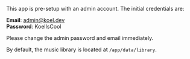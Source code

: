 This app is pre-setup with an admin account. The initial credentials are:

**Email**: admin@koel.dev<br/>
**Password**: KoelIsCool<br/>

Please change the admin password and email immediately.

By default, the music library is located at `/app/data/library`.
